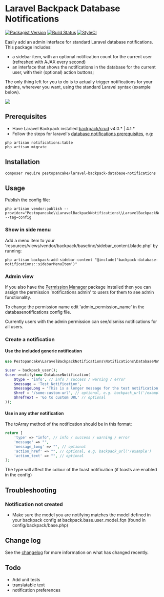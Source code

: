# Laravel Backpack Database Notifications

[![Packagist Version](https://img.shields.io/packagist/v/pestopancake/laravel-backpack-database-notifications)](https://packagist.org/packages/pestopancake/laravel-backpack-database-notifications) [![Build Status](https://travis-ci.com/pestopancake/laravel-backpack-database-notifications.svg?branch=main)](https://travis-ci.com/pestopancake/laravel-backpack-database-notifications) [![StyleCI](https://github.styleci.io/repos/333218543/shield?branch=main)](https://github.styleci.io/repos/333218543?branch=main)

Easily add an admin interface for standard Laravel database notifications. This package includes:
- a sidebar item, with an optional notification count for the current user (refreshed with AJAX every second)
- an interface that shows the notifications in the database for the current user, with their (optional) action buttons;

The only thing left for you to do is to actually trigger notifications for your admins, wherever you want, using the standard Laravel syntax (example below).

![](https://raw.githubusercontent.com/pestopancake/laravel-backpack-database-notifications/main/preview.gif) 

## Prerequisites

 - Have Laravel Backpack installed [backpack/crud](https://github.com/Laravel-Backpack/CRUD) v4.0.* | 4.1.*
 - Follow the steps for laravel's [database notifications prerequisites](https://laravel.com/docs/8.x/notifications#database-notifications), e.g: 

<!-- x -->

    php artisan notifications:table
    php artisan migrate

## Installation

    composer require pestopancake/laravel-backpack-database-notifications

## Usage

Publish the config file:

    php artisan vendor:publish --provider="Pestopancake\\LaravelBackpackNotifications\\LaravelBackpackNotificationsServiceProvider" --tag=config

### Show in side menu

Add a menu item to your 'resources/views/vendor/backpack/base/inc/sidebar_content.blade.php' by running:

    php artisan backpack:add-sidebar-content "@include('backpack-database-notifications::sidebarMenuItem')"

### Admin view

If you also have the [Permission Manager](https://github.com/Laravel-Backpack/PermissionManager) package installed then you can assign the permission 'notifications admin' to users for them to see admin functionality.

To change the permission name edit 'admin_permission_name' in the databasenotifications config file.

Currently users with the admin permission can see/dismiss notifications for all users.

### Create a notification

#### Use the included generic notification

```php
use Pestopancake\LaravelBackpackNotifications\Notifications\DatabaseNotification;

$user = backpack_user();
$user->notify(new DatabaseNotification(
    $type = 'info', // info / success / warning / error
    $message = 'Test Notification',
    $messageLong = 'This is a longer message for the test notification '.rand(1, 99999), // optional
    $href = '/some-custom-url', // optional, e.g. backpack_url('/example')
    $hrefText = 'Go to custom URL' // optional
));
```

#### Use in any other notification

The toArray method of the notification should be in this format:

```php
return [
    'type' => "info", // info / success / warning / error
    'message' => "",
    'message_long' => "", // optional
    'action_href' => "", // optional, e.g. backpack_url('/example')
    'action_text' => "", // optional
];
```

The type will affect the colour of the toast notification (if toasts are enabled in the config)

## Troubleshooting

### Notification not created

 - Make sure the model you are notifying matches the model defined in your backpack config at backpack.base.user_model_fqn (found in config/backpack/base.php)

## Change log

See the [changelog](/pestopancake/laravel-backpack-database-notifications/blob/main/changelog.md) for more information on what has changed recently.


## Todo

 - Add unit tests
 - translatable text
 - notification preferences
